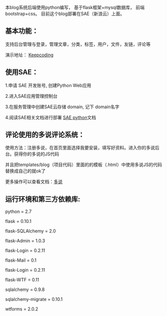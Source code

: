 
本blog系统后端使用python编写，
基于flask框架+mysql数据库，
前端bootstrap+css。
目前这个blog部署在SAE（新浪云）上面。

基本功能：
---------
支持后台管理与登录，管理文章，分类，标签，用户，文件，友链，评论等

演示地址：
[Keepcoding](http://markhouse.sinaapp.com)

使用SAE：
----------------
1.申请 SAE 开发账号, 创建Python Web应用

2.进入SAE应用管理控制台

3.在服务管理中创建SAE云存储 domain, 记下 domain名字

4.阅读SAE相关文档进行部署 [SAE python](http://sae.sina.com.cn/doc/python/index.html)文档



评论使用的多说评论系统：
-------------------
使用方法：注册多说，在首页里面选择我要安装，填写好资料。进入你的多说后台。获得你的多说的JS代码

并且把templates/blog（项目代码）里面的的模板（.html）中使用多说JS的代码替换成自己的就ok了

更多操作可以查看文档：[多说](http://dev.duoshuo.com/docs)


运行环境和第三方依赖库:
------------
python = 2.7

flask = 0.10.1

flask-SQLAlchemy = 2.0

flask-Admin = 1.0.3

flask-Login = 0.2.11

flask-Mail = 0.1

flask-Login = 0.2.11

flask-WTF = 0.11

sqlalchemy = 0.9.8

sqlalchemy-migrate = 0.10.1

wtforms = 2.0.2
